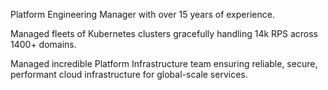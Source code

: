 Platform Engineering Manager with over 15 years of experience.

Managed fleets of Kubernetes clusters gracefully handling 14k RPS across 1400+ domains.

Managed incredible Platform Infrastructure team ensuring reliable, secure, performant cloud infrastructure for global-scale services.

